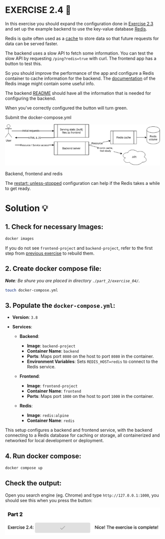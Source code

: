 # EXERCISE 2.4 🤔
In this exercise you should expand the configuration done in [Exercise 2.3](https://devopswithdocker.com/part-2/section-1/#exercises-22---23) and set up the example backend to use the key-value database [Redis](https://redis.com/).

Redis is quite often used as a [cache](https://en.wikipedia.org/wiki/Cache_(computing)) to store data so that future requests for data can be served faster.

The backend uses a slow API to fetch some information. You can test the slow API by requesting `/ping?redis=true` with curl. The frontend app has a button to test this.

So you should improve the performance of the app and configure a Redis container to cache information for the backend. The [documentation](https://hub.docker.com/_/redis/) of the Redis image might contain some useful info.

The backend [README](https://github.com/docker-hy/material-applications/tree/main/example-backend) should have all the information that is needed for configuring the backend.

When you've correctly configured the button will turn green.

Submit the docker-compose.yml

![Input](https://github.com/milistu/DevOpsWithDocker/blob/main/assets/exercise_2_4_input.png "Exercise 2.04 Input")

Backend, frontend and redis

The [restart: unless-stopped](https://docs.docker.com/compose/compose-file/compose-file-v3/#restart) configuration can help if the Redis takes a while to get ready.

# Solution 💡

## 1. Check for necessary Images:
```bash
docker images 
```
If you do not see `frontend-project` and `backend-project`, refer to the first step from [previous exercise](https://github.com/milistu/DevOpsWithDocker/tree/main/part_2/exercise_03) to rebuild them.


## 2. Create docker compose file:
_**Note**: Be shure you are placed in directory `./part_2/exercise_04/`._

```bash
touch docker-compose.yml
```

## 3. Populate the `docker-compose.yml`:
- **Version**: `3.8`

- **Services**:
  - **Backend**:
    - **Image**: `backend-project`
    - **Container Name**: `backend`
    - **Ports**: Maps port `8080` on the host to port `8080` in the container.
    - **Environment Variables**: Sets `REDIS_HOST=redis` to connect to the Redis service.


  - **Frontend**:
    - **Image**: `frontend-project`
    - **Container Name**: `frontend`
    - **Ports**: Maps port `1000` on the host to port `1000` in the container.

  - **Redis**:
    - **Image**: `redis:alpine`
    - **Container Name**: `redis`

This setup configures a backend and frontend service, with the backend connecting to a Redis database for caching or storage, all containerized and networked for local development or deployment.

## 4. Run docker compose:
```bash
docker compose up
```

## Check the output:
Open you search engine (eg. Chrome) and type `http://127.0.0.1:1000`, you should see this when you press the button:

  ![success](https://github.com/milistu/DevOpsWithDocker/blob/main/assets/exercise_2_4_output.png "Exercise 2.04 Output")